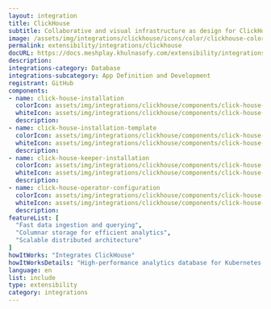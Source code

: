 ```yaml
---
layout: integration
title: ClickHouse
subtitle: Collaborative and visual infrastructure as design for ClickHouse
image: /assets/img/integrations/clickhouse/icons/color/clickhouse-color.svg
permalink: extensibility/integrations/clickhouse
docURL: https://docs.meshplay.khulnasofy.com/extensibility/integrations/clickhouse
description: 
integrations-category: Database
integrations-subcategory: App Definition and Development
registrant: GitHub
components: 
- name: click-house-installation
  colorIcon: assets/img/integrations/clickhouse/components/click-house-installation/icons/color/click-house-installation-color.svg
  whiteIcon: assets/img/integrations/clickhouse/components/click-house-installation/icons/white/click-house-installation-white.svg
  description: 
- name: click-house-installation-template
  colorIcon: assets/img/integrations/clickhouse/components/click-house-installation-template/icons/color/click-house-installation-template-color.svg
  whiteIcon: assets/img/integrations/clickhouse/components/click-house-installation-template/icons/white/click-house-installation-template-white.svg
  description: 
- name: click-house-keeper-installation
  colorIcon: assets/img/integrations/clickhouse/components/click-house-keeper-installation/icons/color/click-house-keeper-installation-color.svg
  whiteIcon: assets/img/integrations/clickhouse/components/click-house-keeper-installation/icons/white/click-house-keeper-installation-white.svg
  description: 
- name: click-house-operator-configuration
  colorIcon: assets/img/integrations/clickhouse/components/click-house-operator-configuration/icons/color/click-house-operator-configuration-color.svg
  whiteIcon: assets/img/integrations/clickhouse/components/click-house-operator-configuration/icons/white/click-house-operator-configuration-white.svg
  description: 
featureList: [
  "Fast data ingestion and querying",
  "Columnar storage for efficient analytics",
  "Scalable distributed architecture"
]
howItWorks: "Integrates ClickHouse"
howItWorksDetails: "High-performance analytics database for Kubernetes data"
language: en
list: include
type: extensibility
category: integrations
---
```

